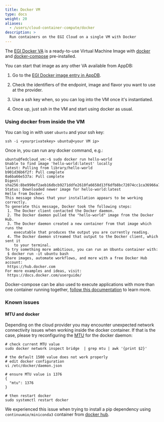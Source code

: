 ```yaml
---
title: Docker VM
type: docs
weight: 20
aliases:
  - /users/cloud-container-compute/docker
description: >
  Run containers on the EGI Cloud on a single VM with Docker
---
```


The
[EGI Docker VA](https://appdb.egi.eu/store/vappliance/egi.docker.ubuntu.16.04)
is a ready-to-use Virtual Machine Image with [docker](https://www.docker.com/)
and [docker-compose](https://docs.docker.com/compose/) pre-installed.

You can start that image as any other VA available from AppDB:

1. Go to the
   [EGI Docker image entry in AppDB](https://appdb.egi.eu/store/vappliance/egi.docker.ubuntu.16.04).

1. Check the identifiers of the endpoint, image and flavor you want to use at
   the provider.

1. Use a ssh key when, so you can log into the VM once it\'s instantiated.

1. Once up, just ssh in the VM and start using docker as usual.

### Using docker from inside the VM

You can log in with user `ubuntu` and your ssh key:

```shell
ssh -i <yourprivatekey> ubuntu@<your VM ip>
```

Once in, you can run any docker command, e.g.:

```shell
ubuntu@fedcloud_vm:~$ sudo docker run hello-world
Unable to find image 'hello-world:latest' locally
latest: Pulling from library/hello-world
b901d36b6f2f: Pull complete
0a6ba66e537a: Pull complete
Digest: sha256:8be990ef2aeb16dbcb9271ddfe2610fa6658d13f6dfb8bc72074cc1ca36966a7
Status: Downloaded newer image for hello-world:latest
Hello from Docker.
This message shows that your installation appears to be working correctly.
To generate this message, Docker took the following steps:
 1. The Docker client contacted the Docker daemon.
 2. The Docker daemon pulled the "hello-world" image from the Docker Hub.
 3. The Docker daemon created a new container from that image which runs the
    executable that produces the output you are currently reading.
 4. The Docker daemon streamed that output to the Docker client, which sent it
    to your terminal.
To try something more ambitious, you can run an Ubuntu container with:
 $ docker run -it ubuntu bash
Share images, automate workflows, and more with a free Docker Hub account:
 https://hub.docker.com
For more examples and ideas, visit:
 https://docs.docker.com/userguide/
```

Docker-compose can be also used to execute applications with more than one
container running together,
[follow this documentation](https://docs.docker.com/compose/) to learn more.

### Known issues

#### MTU and docker

Depending on the cloud provider you may encounter unexpected network
connectivity issues when working inside the docker container. If that is
the case, please try reconfiguring the
[MTU](https://en.wikipedia.org/wiki/Maximum_transmission_unit)
for the docker daemon:

```shell
# check current MTU value
sudo docker network inspect bridge  | grep mtu | awk '{print $2}'

# the default 1500 value does not work properly
# edit docker configuration
vi /etc/docker/daemon.json

# ensure MTU value is 1376
{
  "mtu": 1376
}

# then restart docker
sudo systemctl restart docker
```

We experienced this issue when trying to install a pip dependency using
`continuumio/miniconda3` container from
[docker hub](https://hub.docker.com/r/continuumio/miniconda3).
